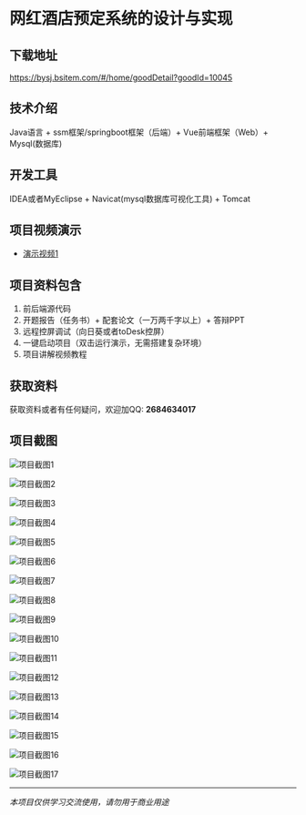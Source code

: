 # 网红酒店预定系统的设计与实现

## 下载地址
https://bysj.bsitem.com/#/home/goodDetail?goodId=10045

## 技术介绍
Java语言 + ssm框架/springboot框架（后端）+ Vue前端框架（Web）+ Mysql(数据库)

## 开发工具
IDEA或者MyEclipse + Navicat(mysql数据库可视化工具) + Tomcat

## 项目视频演示
- [演示视频1](https://graduation-images.oss-cn-beijing.aliyuncs.com/videos/89%E5%A5%97-3-ssm%E5%BD%95%E5%83%8F/10045_ssm%E7%BD%91%E7%BA%A2%E9%85%92%E5%BA%97%E9%A2%84%E5%AE%9A%E7%B3%BB%E7%BB%9F%E7%9A%84%E8%AE%BE%E8%AE%A1%E4%B8%8E%E5%AE%9E%E7%8E%B0%E6%BC%94%E7%A4%BA%E5%BD%95%E5%83%8F2023abo.mp4)

## 项目资料包含
1. 前后端源代码
2. 开题报告（任务书）+ 配套论文（一万两千字以上）+ 答辩PPT
3. 远程控屏调试（向日葵或者toDesk控屏）
4. 一键启动项目（双击运行演示，无需搭建复杂环境）
5. 项目讲解视频教程

## 获取资料
获取资料或者有任何疑问，欢迎加QQ: **2684634017**

## 项目截图
![项目截图1](https://graduation-images.oss-cn-beijing.aliyuncs.com/图片/10045/毕设论坛项目主图.jpg)

![项目截图2](https://graduation-images.oss-cn-beijing.aliyuncs.com/图片/10045/1.png)

![项目截图3](https://graduation-images.oss-cn-beijing.aliyuncs.com/图片/10045/2.png)

![项目截图4](https://graduation-images.oss-cn-beijing.aliyuncs.com/图片/10045/3.png)

![项目截图5](https://graduation-images.oss-cn-beijing.aliyuncs.com/图片/10045/4.png)

![项目截图6](https://graduation-images.oss-cn-beijing.aliyuncs.com/图片/10045/5.png)

![项目截图7](https://graduation-images.oss-cn-beijing.aliyuncs.com/图片/10045/6.png)

![项目截图8](https://graduation-images.oss-cn-beijing.aliyuncs.com/图片/10045/7.png)

![项目截图9](https://graduation-images.oss-cn-beijing.aliyuncs.com/图片/10045/8.png)

![项目截图10](https://graduation-images.oss-cn-beijing.aliyuncs.com/图片/10045/9.png)

![项目截图11](https://graduation-images.oss-cn-beijing.aliyuncs.com/图片/10045/10.png)

![项目截图12](https://graduation-images.oss-cn-beijing.aliyuncs.com/图片/10045/11.png)

![项目截图13](https://graduation-images.oss-cn-beijing.aliyuncs.com/图片/10045/12.png)

![项目截图14](https://graduation-images.oss-cn-beijing.aliyuncs.com/图片/10045/13.png)

![项目截图15](https://graduation-images.oss-cn-beijing.aliyuncs.com/图片/10045/14.png)

![项目截图16](https://graduation-images.oss-cn-beijing.aliyuncs.com/图片/10045/15.png)

![项目截图17](https://graduation-images.oss-cn-beijing.aliyuncs.com/图片/10045/16.png)

---
*本项目仅供学习交流使用，请勿用于商业用途*
